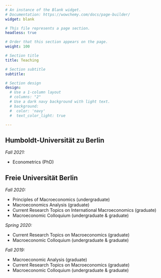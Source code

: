```yaml
---
# An instance of the Blank widget.
# Documentation: https://wowchemy.com/docs/page-builder/
widget: blank

# This file represents a page section.
headless: true

# Order that this section appears on the page.
weight: 100

# Section title
title: Teaching

# Section subtitle
subtitle:

# Section design
design:
  # Use a 1-column layout
  # columns: "2"
  # Use a dark navy background with light text.
  # background:
  #  color: 'navy'
  #  text_color_light: true

---
```


<h2>Humboldt-Universität zu Berlin</h2>

*Fall 2021:*
+ Econometrics (PhD)

<h2>Freie Universität Berlin</h2>

*Fall 2020:*
+ Principles of Macroeconomics (undergraduate)
+ Macroeconomics Analysis (graduate)
+ Current Research Topics on International Macroeconomics (graduate)
+ Macroeconomic Colloquium (undergraduate & graduate)

*Spring 2020:*
+ Current Research Topics on Macroeconomics (graduate)
+ Macroeconomic Colloquium (undergraduate & graduate)

*Fall 2019:*
+ Macroeconomic Analysis (graduate)
+ Current Research Topics on Macroeconomics (graduate)
+ Macroeconomic Colloquium (undergraduate & graduate)
